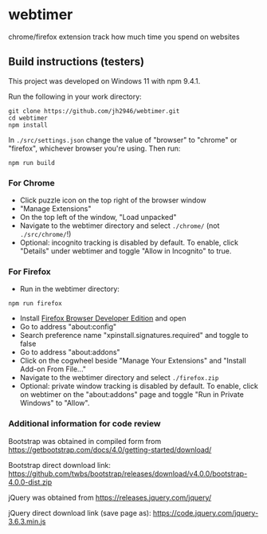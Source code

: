 # webtimer

chrome/firefox extension
track how much time you spend on websites

## Build instructions (testers)

This project was developed on Windows 11 with npm 9.4.1.

Run the following in your work directory:
```
git clone https://github.com/jh2946/webtimer.git
cd webtimer
npm install
```

In `./src/settings.json` change the value of "browser" to "chrome" or "firefox", whichever browser you're using. Then run:
```
npm run build
```

### For Chrome

* Click puzzle icon on the top right of the browser window
* "Manage Extensions"
* On the top left of the window, "Load unpacked"
* Navigate to the webtimer directory and select `./chrome/` (not `./src/chrome/`!)
* Optional: incognito tracking is disabled by default. To enable, click "Details" under webtimer and toggle "Allow in Incognito" to true.

### For Firefox

* Run in the webtimer directory:
```
npm run firefox
```
* Install [Firefox Browser Developer Edition](https://www.mozilla.org/en-US/firefox/developer/) and open
* Go to address "about:config"
* Search preference name "xpinstall.signatures.required" and toggle to false
* Go to address "about:addons"
* Click on the cogwheel beside "Manage Your Extensions" and "Install Add-on From File..."
* Navigate to the webtimer directory and select `./firefox.zip`
* Optional: private window tracking is disabled by default. To enable, click on webtimer on the "about:addons" page and toggle "Run in Private Windows" to "Allow".

### Additional information for code review

Bootstrap was obtained in compiled form from https://getbootstrap.com/docs/4.0/getting-started/download/

Bootstrap direct download link: https://github.com/twbs/bootstrap/releases/download/v4.0.0/bootstrap-4.0.0-dist.zip

jQuery was obtained from https://releases.jquery.com/jquery/

jQuery direct download link (save page as): https://code.jquery.com/jquery-3.6.3.min.js